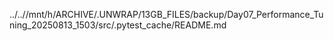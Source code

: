 ../..//mnt/h/ARCHIVE/.UNWRAP/13GB_FILES/backup/Day07_Performance_Tuning_20250813_1503/src/.pytest_cache/README.md